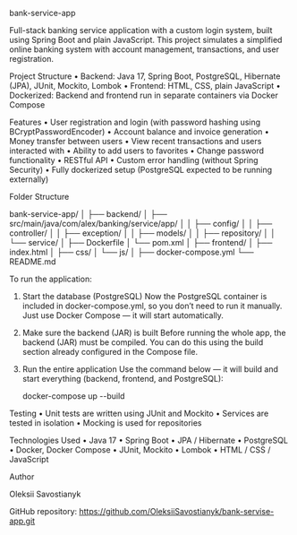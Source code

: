  bank-serviсe-app

Full-stack banking service application with a custom login system, built using Spring Boot and plain JavaScript. This project simulates a simplified online banking system with account management, transactions, and user registration.

Project Structure
	•	Backend: Java 17, Spring Boot, PostgreSQL, Hibernate (JPA), JUnit, Mockito, Lombok
	•	Frontend: HTML, CSS, plain JavaScript
	•	Dockerized: Backend and frontend run in separate containers via Docker Compose

Features
	•	User registration and login (with password hashing using BCryptPasswordEncoder)
	•	Account balance and invoice generation
	•	Money transfer between users
	•	View recent transactions and users interacted with
	•	Ability to add users to favorites
	•	Change password functionality
	•	RESTful API
	•	Custom error handling (without Spring Security)
	•	Fully dockerized setup (PostgreSQL expected to be running externally)

Folder Structure 

bank-serviсe-app/
│
├── backend/
│   ├── src/main/java/com/alex/banking/service/app/
│   │   ├── config/
│   │   ├── controller/
│   │   ├── exception/
│   │   ├── models/
│   │   ├── repository/
│   │   └── service/
│   ├── Dockerfile
│   └── pom.xml
│
├── frontend/
│   ├── index.html
│   ├── css/
│   └── js/
│
├── docker-compose.yml
└── README.md

To run the application:

1.	Start the database (PostgreSQL)
Now the PostgreSQL container is included in docker-compose.yml, so you don’t need to run it manually. Just use Docker Compose — it will start automatically.

2.	Make sure the backend (JAR) is built
Before running the whole app, the backend (JAR) must be compiled. You can do this using the build section already configured in the Compose file.

3.	Run the entire application
Use the command below — it will build and start everything (backend, frontend, and PostgreSQL):

     docker-compose up --build





Testing
	•	Unit tests are written using JUnit and Mockito
	•	Services are tested in isolation
	•	Mocking is used for repositories

Technologies Used
	•	Java 17
	•	Spring Boot
	•	JPA / Hibernate
	•	PostgreSQL
	•	Docker, Docker Compose
	•	JUnit, Mockito
	•	Lombok
	•	HTML / CSS / JavaScript

Author

Oleksii Savostianyk

GitHub repository: https://github.com/OleksiiSavostianyk/bank-servise-app.git